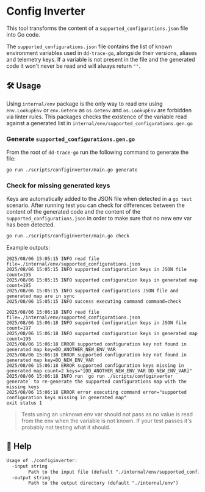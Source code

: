 # Config Inverter

This tool transforms the content of a `supported_configurations.json` file into Go code.

The `supported_configurations.json` file contains the list of known environment variables used in `dd-trace-go`, alongside their versions, aliases and telemetry keys.
If a variable is not present in the file and the generated code it won't never be read and will always return `""`.

## 🛠️ Usage

Using `internal/env` package is the only way to read env using `env.LookupEnv` or `env.Getenv` as `os.Getenv` and `os.LookupEnv` are forbidden via linter rules. This packages checks the existence of the variable read against a generated list in `internal/env/supported_configurations.gen.go`


### Generate `supported_configurations.gen.go`

From the root of `dd-trace-go` run the following command to generate the file:

```sh
go run ./scripts/configinverter/main.go generate
```

### Check for missing generated keys

Keys are automatically added to the JSON file when detected in a `go test` scenario. After running test
you can check for differences between the content of the generated code and the content of the `supported_configurations.json` in order to make sure that no new env var has been detected.

```sh
go run ./scripts/configinverter/main.go check
```

Example outputs:

```log
2025/08/06 15:05:15 INFO read file file=./internal/env/supported_configurations.json
2025/08/06 15:05:15 INFO supported configuration keys in JSON file count=195
2025/08/06 15:05:15 INFO supported configuration keys in generated map count=195
2025/08/06 15:05:15 INFO supported configurations JSON file and generated map are in sync
2025/08/06 15:05:15 INFO success executing command command=check
```

```log
2025/08/06 15:06:18 INFO read file file=./internal/env/supported_configurations.json
2025/08/06 15:06:18 INFO supported configuration keys in JSON file count=197
2025/08/06 15:06:18 INFO supported configuration keys in generated map count=195
2025/08/06 15:06:18 ERROR supported configuration key not found in generated map key=DD_ANOTHER_NEW_ENV_VAR
2025/08/06 15:06:18 ERROR supported configuration key not found in generated map key=DD_NEW_ENV_VAR
2025/08/06 15:06:18 ERROR supported configuration keys missing in generated map count=2 keys="[DD_ANOTHER_NEW_ENV_VAR DD_NEW_ENV_VAR]"
2025/08/06 15:06:18 INFO run `go run ./scripts/configinverter generate` to re-generate the supported configurations map with the missing keys
2025/08/06 15:06:18 ERROR error executing command error="supported configuration keys missing in generated map"
exit status 1
```

> Tests using an unknown env var should not pass as no value is read from the env when the variable is not known.
If your test passes it's probably not testing what it should.


## 📖 Help

[embedmd]:# (tmp/help.txt)
```txt
Usage of ./configinverter:
  -input string
    	Path to the input file (default "./internal/env/supported_configurations.json")
  -output string
    	Path to the output directory (default "./internal/env")
```
